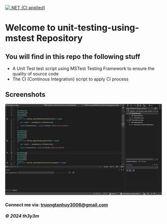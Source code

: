 [![.NET (CI applied)](https://github.com/th3y3m/unit-testing-using-mstest/actions/workflows/ci-script.yml/badge.svg)](https://github.com/th3y3m/unit-testing-using-mstest/actions/workflows/ci-script.yml)

# Welcome to unit-testing-using-mstest Repository

## You will find in this repo the following stuff

* A Unit Test test script using MSTest Testing Framework to ensure the quality of source code
* The CI (Continous Integration) script to apply CI process

## Screenshots
![Unit Test](https://github.com/th3y3m/unit-testing-using-mstest/blob/main/screenshots/UnitTest.png)

#### Connect me via: truongtanhuy3006@gmail.com

##### &#169; 2024 th3y3m

